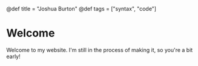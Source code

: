 @def title = "Joshua Burton"
@def tags = ["syntax", "code"]

# Welcome
Welcome to my website. I'm still in the process of making it, so you're a bit early!
